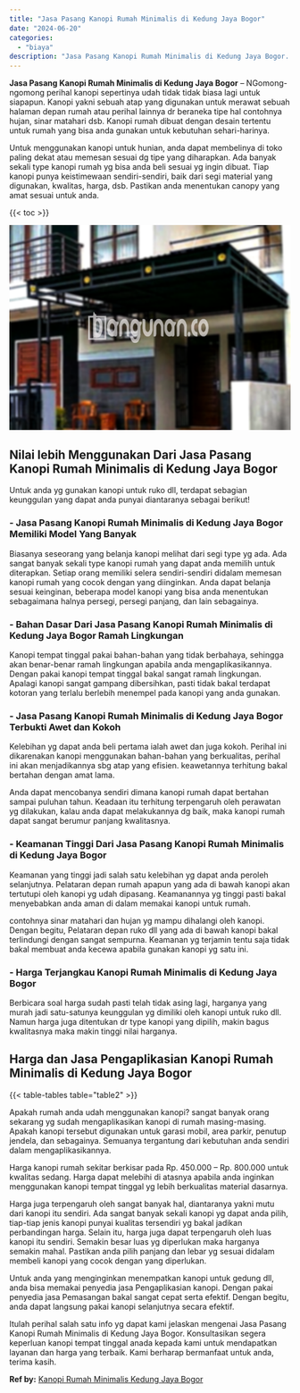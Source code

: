 ```yaml
---
title: "Jasa Pasang Kanopi Rumah Minimalis di Kedung Jaya Bogor"
date: "2024-06-20"
categories: 
  - "biaya"
description: "Jasa Pasang Kanopi Rumah Minimalis di Kedung Jaya Bogor. Itulah perihal salah satu info yg dapat kami jelaskan mengenai Jasa Pasang Kanopi Rumah Minimalis di..."
---
```


**Jasa Pasang Kanopi Rumah Minimalis di Kedung Jaya Bogor** – NGomong-ngomong perihal kanopi sepertinya udah tidak tidak biasa lagi untuk siapapun. Kanopi yakni sebuah atap yang digunakan untuk merawat sebuah halaman depan rumah atau perihal lainnya dr beraneka tipe hal contohnya hujan, sinar matahari dsb. Kanopi rumah dibuat dengan desain tertentu untuk rumah yang bisa anda gunakan untuk kebutuhan sehari-harinya.

Untuk menggunakan kanopi untuk hunian, anda dapat membelinya di toko paling dekat atau memesan sesuai dg tipe yang diharapkan. Ada banyak sekali type kanopi rumah yg bisa anda beli sesuai yg ingin dibuat. Tiap kanopi punya keistimewaan sendiri-sendiri, baik dari segi material yang digunakan, kwalitas, harga, dsb. Pastikan anda menentukan canopy yang amat sesuai untuk anda.

{{< toc >}}

![Jasa Pasang Kanopi Rumah Minimalis di Kedung Jaya Bogor](/images/harga-kanopi-minimalis-53.png)

## Nilai lebih Menggunakan Dari Jasa Pasang Kanopi Rumah Minimalis di Kedung Jaya Bogor

Untuk anda yg gunakan kanopi untuk ruko dll, terdapat sebagian keunggulan yang dapat anda punyai diantaranya sebagai berikut!

### \- Jasa Pasang Kanopi Rumah Minimalis di Kedung Jaya Bogor Memiliki Model Yang Banyak

Biasanya seseorang yang belanja kanopi melihat dari segi type yg ada. Ada sangat banyak sekali type kanopi rumah yang dapat anda memilih untuk diterapkan. Setiap orang memiliki selera sendiri-sendiri didalam memesan kanopi rumah yang cocok dengan yang diinginkan. Anda dapat belanja sesuai keinginan, beberapa model kanopi yang bisa anda menentukan sebagaimana halnya persegi, persegi panjang, dan lain sebagainya.

### \- Bahan Dasar Dari Jasa Pasang Kanopi Rumah Minimalis di Kedung Jaya Bogor Ramah Lingkungan

Kanopi tempat tinggal pakai bahan-bahan yang tidak berbahaya, sehingga akan benar-benar ramah lingkungan apabila anda mengaplikasikannya. Dengan pakai kanopi tempat tinggal bakal sangat ramah lingkungan. Apalagi kanopi sangat gampang dibersihkan, pasti tidak bakal terdapat kotoran yang terlalu berlebih menempel pada kanopi yang anda gunakan.

### \- Jasa Pasang Kanopi Rumah Minimalis di Kedung Jaya Bogor Terbukti Awet dan Kokoh

Kelebihan yg dapat anda beli pertama ialah awet dan juga kokoh. Perihal ini dikarenakan kanopi menggunakan bahan-bahan yang berkualitas, perihal ini akan menjadikannya sbg atap yang efisien. keawetannya terhitung bakal bertahan dengan amat lama.

Anda dapat mencobanya sendiri dimana kanopi rumah dapat bertahan sampai puluhan tahun. Keadaan itu terhitung terpengaruh oleh perawatan yg dilakukan, kalau anda dapat melakukannya dg baik, maka kanopi rumah dapat sangat berumur panjang kwalitasnya.

### \- Keamanan Tinggi Dari Jasa Pasang Kanopi Rumah Minimalis di Kedung Jaya Bogor

Keamanan yang tinggi jadi salah satu kelebihan yg dapat anda peroleh selanjutnya. Pelataran depan rumah apapun yang ada di bawah kanopi akan tertutupi oleh kanopi yg udah dipasang. Keamanannya yg tinggi pasti bakal menyebabkan anda aman di dalam memakai kanopi untuk rumah.

contohnya sinar matahari dan hujan yg mampu dihalangi oleh kanopi. Dengan begitu, Pelataran depan ruko dll yang ada di bawah kanopi bakal terlindungi dengan sangat sempurna. Keamanan yg terjamin tentu saja tidak bakal membuat anda kecewa apabila gunakan kanopi yg satu ini.

### \- Harga Terjangkau Kanopi Rumah Minimalis di Kedung Jaya Bogor

Berbicara soal harga sudah pasti telah tidak asing lagi, harganya yang murah jadi satu-satunya keunggulan yg dimiliki oleh kanopi untuk ruko dll. Namun harga juga ditentukan dr type kanopi yang dipilih, makin bagus kwalitasnya maka makin tinggi nilai harganya.

## Harga dan Jasa Pengaplikasian Kanopi Rumah Minimalis di Kedung Jaya Bogor

{{< table-tables table="table2" >}}

Apakah rumah anda udah menggunakan kanopi? sangat banyak orang sekarang yg sudah mengaplikasikan kanopi di rumah masing-masing. Apakah kanopi tersebut digunakan untuk garasi mobil, area parkir, penutup jendela, dan sebagainya. Semuanya tergantung dari kebutuhan anda sendiri dalam mengaplikasikannya.

Harga kanopi rumah sekitar berkisar pada Rp. 450.000 – Rp. 800.000 untuk kwalitas sedang. Harga dapat melebihi di atasnya apabila anda inginkan menggunakan kanopi tempat tinggal yg lebih berkualitas material dasarnya.

Harga juga terpengaruh oleh sangat banyak hal, diantaranya yakni mutu dari kanopi itu sendiri. Ada sangat banyak sekali kanopi yg dapat anda pilih, tiap-tiap jenis kanopi punyai kualitas tersendiri yg bakal jadikan perbandingan harga. Selain itu, harga juga dapat terpengaruh oleh luas kanopi itu sendiri. Semakin besar luas yg diperlukan maka harganya semakin mahal. Pastikan anda pilih panjang dan lebar yg sesuai didalam membeli kanopi yang cocok dengan yang diperlukan.

Untuk anda yang menginginkan menempatkan kanopi untuk gedung dll, anda bisa memakai penyedia jasa Pengaplikasian kanopi. Dengan pakai penyedia jasa Pemasangan bakal sangat cepat serta efektif. Dengan begitu, anda dapat langsung pakai kanopi selanjutnya secara efektif.

Itulah perihal salah satu info yg dapat kami jelaskan mengenai Jasa Pasang Kanopi Rumah Minimalis di Kedung Jaya Bogor. Konsultasikan segera keperluan kanopi tempat tinggal anada kepada kami untuk mendapatkan layanan dan harga yang terbaik. Kami berharap bermanfaat untuk anda, terima kasih.

**Ref by:**  [Kanopi Rumah Minimalis Kedung Jaya Bogor](https://id.wikipedia.org/wiki/Kanopi)
